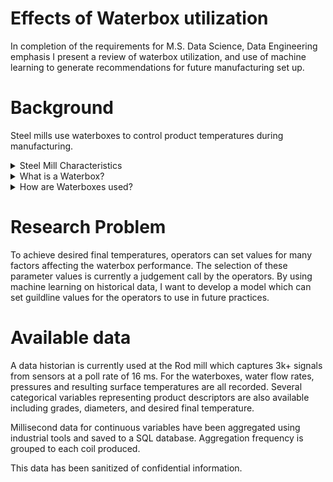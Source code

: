 # Effects of Waterbox utilization
In completion of the requirements for M.S. Data Science, Data Engineering emphasis I present a review of waterbox utilization, and use of machine learning to generate recommendations for future manufacturing set up.

# Background
Steel mills use waterboxes to control product temperatures during manufacturing.
<details><summary>Steel Mill Characteristics</summary>
I currently work at a steel mill which produces steel wire rod. The product is sold in 5000 lb packages, in a coils configuration. Rod diameters range from 7/32" to 3/4" diameter. Multiple grades (chemistries) are produced to meet a variety of end use applications. 
</details>
<details>
<summary> What is a Waterbox?</summary>
A waterbox is component used to cool wire rod during manufacture. After hot steel rod is rolled to final size, it is cooled to a target temperature to assist in meeting final mechanical properties. The rod flows through a waterbox at high speed, and is subjected to a continuous flow of water at pressure. ![Generic Waterbox](WB4.jpg)
</details>
<details>
<summary>How are Waterboxes used?</summary>
At the subject steel mill, there are five waterboxes which may be used in multiple configurations to achieve final temperature. There are multiple settings for each waterbox which can be adjusted to affect the product. This includes flow rates and pressures. There are three different bore diameters in the cooling nozzles which also affect the relationship between the water flow rate and pressure. For each box there are three zones which can be turned on and off, further changing the water's contact length to the product. 
</details>

# Research Problem
To achieve desired final temperatures, operators can set values for many factors affecting the waterbox performance. The selection of these parameter values is currently a judgement call by the operators. By using machine learning on historical data, I want to develop a model which can set guildline values for the operators to use in future practices. 

# Available data
A data historian is currently used at the Rod mill which captures 3k+ signals from sensors at a poll rate of 16 ms. For the waterboxes, water flow rates, pressures and resulting surface temperatures are all recorded. Several categorical variables representing product descriptors are also available including grades, diameters, and desired final temperature. 

Millisecond data for continuous variables have been aggregated using industrial tools and saved to a SQL database. Aggregation frequency is grouped to each coil produced. 

This data has been sanitized of confidential information.

# 
